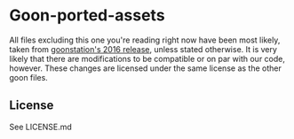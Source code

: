 # Goon-ported-assets

All files excluding this one you're reading right now have been most likely, taken from [goonstation's 2016 release](https://github.com/goonstation/goonstation-2016), unless stated otherwise.
It is very likely that there are modifications to be compatible or on par with our code, however. These changes are licensed under the same license as the other goon files.

## License

See LICENSE.md